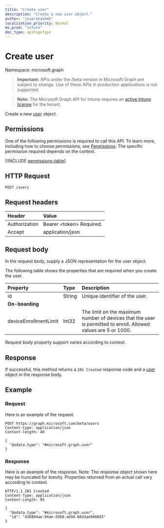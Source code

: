 ```yaml
---
title: "Create user"
description: "Create a new user object."
author: "jaiprakashmb"
localization_priority: Normal
ms.prod: "intune"
doc_type: apiPageType
---
```


# Create user

Namespace: microsoft.graph

> **Important:** APIs under the /beta version in Microsoft Graph are subject to change. Use of these APIs in production applications is not supported.

> **Note:** The Microsoft Graph API for Intune requires an [active Intune license](https://go.microsoft.com/fwlink/?linkid=839381) for the tenant.

Create a new [user](../resources/intune-shared-user.md) object.

## Permissions

One of the following permissions is required to call this API. To learn more, including how to choose permissions, see [Permissions](/graph/permissions-reference).  The specific permission required depends on the context.

<!-- { "blockType": "permissions", "name": "intune_shared_user_create" } -->
[!INCLUDE [permissions-table](../includes/permissions/intune-shared-user-create-permissions.md)]

## HTTP Request

<!-- {
  "blockType": "ignored"
}
-->
``` http
POST /users
```

## Request headers

|Header|Value|
|:---|:---|
|Authorization|Bearer &lt;token&gt; Required.|
|Accept|application/json|

## Request body

In the request body, supply a JSON representation for the user object.

The following table shows the properties that are required when you create the user.

|Property|Type|Description|
|:---|:---|:---|
|id|String|Unique identifier of the user.|
|**On-boarding**||
|deviceEnrollmentLimit|Int32|The limit on the maximum number of devices that the user is permitted to enroll. Allowed values are 5 or 1000.|

Request body property support varies according to context.

## Response

If successful, this method returns a `201 Created` response code and a [user](../resources/intune-shared-user.md) object in the response body.

## Example

### Request

Here is an example of the request.

``` http
POST https://graph.microsoft.com/beta/users
Content-type: application/json
Content-length: 46

{
  "@odata.type": "#microsoft.graph.user"
}
```

### Response

Here is an example of the response. Note: The response object shown here may be truncated for brevity. Properties returned from an actual call vary according to context.

``` http
HTTP/1.1 201 Created
Content-Type: application/json
Content-Length: 95

{
  "@odata.type": "#microsoft.graph.user",
  "id": "d36894ae-94ae-d368-ae94-68d3ae9468d3"
}
```

